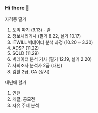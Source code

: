 ### Hi there 👋
자격증 딸거
1. 토익 따기 (9.13) - 칻
2. 정보처리기사 (필기 8.22, 실기 10.17)
3. ITWILL 빅데이터 분석 과정 (10.20 ~ 3.30)
4. ADSP (11.22)
5. SQLD (11.29)
6. 빅데이터 분석 기사 (필기 12.19, 실기 2.20)
7. 사회조사 분석사 2급 (내년)
8. 컴활 2급, GA (상시)

내년에 할거
1. 인턴
2. 캐글, 공모전
3. 자유 주제 분석

<!--
**UknowYunmo/UknowYunmo** is a ✨ _special_ ✨ repository because its `README.md` (this file) appears on your GitHub profile.

Here are some ideas to get you started:

- 🔭 I’m currently working on ...
- 🌱 I’m currently learning ...
- 👯 I’m looking to collaborate on ...
- 🤔 I’m looking for help with ...
- 💬 Ask me about ...
- 📫 How to reach me: ...
- 😄 Pronouns: ...
- ⚡ Fun fact: ...
-->
